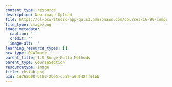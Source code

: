 ```yaml
---
content_type: resource
description: New image Upload
file: https://ol-ocw-studio-app-qa.s3.amazonaws.com/courses/16-90-computational-methods-in-aerospace-engineering-spring-2014/1d765b08bf022be5cb59a6df42ff01bb_rkstab.png
file_type: image/png
image_metadata:
  caption: ''
  credit: ''
  image-alt: ''
learning_resource_types: []
ocw_type: OCWImage
parent_title: 1.9 Runge-Kutta Methods
parent_type: CourseSection
resourcetype: Image
title: rkstab.png
uid: 1d765b08-bf02-2be5-cb59-a6df42ff01bb
---
```

